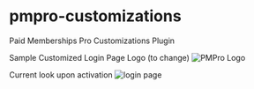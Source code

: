 # pmpro-customizations
Paid Memberships Pro Customizations Plugin

Sample Customized Login Page 
Logo (to change)
![PMPro Logo](https://github.com/strangerstudios/pmpro-customizations/blob/master/images/demo-logo.png "PMPro Logo")

Current look upon activation
![login page](https://github.com/strangerstudios/pmpro-customizations/blob/master/images/login-page.png "Login Page as rendered after activation of pmpro-customizations-sample plugin")